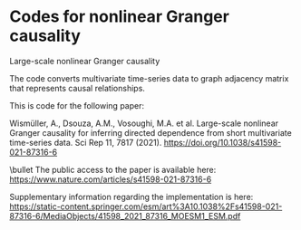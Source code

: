 # Codes for nonlinear Granger causality 

Large-scale nonlinear Granger causality

The code converts multivariate time-series data to graph adjacency matrix that represents causal relationships. 


This is code for the following paper:

Wismüller, A., Dsouza, A.M., Vosoughi, M.A. et al. Large-scale nonlinear Granger causality for inferring directed dependence from short multivariate time-series data. Sci Rep 11, 7817 (2021). https://doi.org/10.1038/s41598-021-87316-6

\bullet The public access to the paper is available here: https://www.nature.com/articles/s41598-021-87316-6

Supplementary information regarding the implementation is here: https://static-content.springer.com/esm/art%3A10.1038%2Fs41598-021-87316-6/MediaObjects/41598_2021_87316_MOESM1_ESM.pdf


